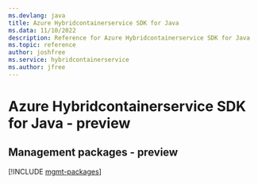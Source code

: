 ```yaml
---
ms.devlang: java
title: Azure Hybridcontainerservice SDK for Java
ms.data: 11/10/2022
description: Reference for Azure Hybridcontainerservice SDK for Java
ms.topic: reference
author: joshfree
ms.service: hybridcontainerservice
ms.author: jfree
---
```

# Azure Hybridcontainerservice SDK for Java - preview

## Management packages - preview
[!INCLUDE [mgmt-packages](hybridcontainerservice-mgmt-index.md)]